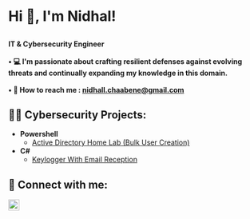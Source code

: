 
<h1>Hi 👋, I'm Nidhal! <br/>
<h2> </h2>
  <b>IT & Cybersecurity Engineer </br> </br></b>
  <b> • 💻	I'm passionate about crafting resilient defenses against evolving threats and continually expanding my knowledge in this domain.</br> </br></b>
  <b> • 📧	How to reach me : <a href="mailto:nidhall.chaabene@gmail.com">nidhall.chaabene@gmail.com</a></b>
  

<h2>👨‍💻 Cybersecurity Projects:</h2>

- <b>Powershell</b>
  - [Active Directory Home Lab (Bulk User Creation)](https://github.com/nidhallchaabene/ActiveDirectoryLab.git)
- <b>C#</b>
  - [Keylogger With Email Reception](https://github.com/nidhallchaabene/Keylogger.git)





<h2> 🤳 Connect with me:</h2>

[<img align="left" alt="NidhalChaabene | LinkedIn" width="22px" src="https://raw.githubusercontent.com/rahuldkjain/github-profile-readme-generator/master/src/images/icons/Social/linked-in-alt.svg" />][linkedin]


[linkedin]: https://www.linkedin.com/in/nidhal-chaabene/

<!--
**nidhallchaabene/nidhallchaabene** is a ✨ _special_ ✨ repository because its `README.md` (this file) appears on your GitHub profile.

Here are some ideas to get you started:

- 🔭 I’m currently working on ...
- 🌱 I’m currently learning ...
- 👯 I’m looking to collaborate on ...
- 🤔 I’m looking for help with ...
- 💬 Ask me about ...
- 📫 How to reach me: ...
- 😄 Pronouns: ...
- ⚡ Fun fact: ...
-->
